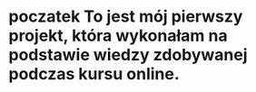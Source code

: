 # poczatek To jest mój pierwszy projekt, która wykonałam na podstawie wiedzy zdobywanej podczas kursu online.
